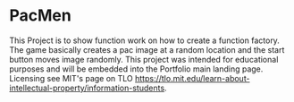 # PacMen
This Project is to show function work on how to create a function factory.
The game basically creates a pac image at a random location and the start button moves image randomly.
This project was intended for educational purposes and will be embedded into the Portfolio main landing page. 
Licensing see MIT's page on TLO https://tlo.mit.edu/learn-about-intellectual-property/information-students.
